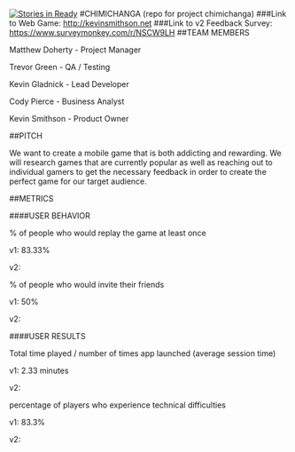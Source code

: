 [![Stories in Ready](https://badge.waffle.io/asu-cis-capstone/chimichanga.png?label=ready&title=Ready)](https://waffle.io/asu-cis-capstone/chimichanga)
#CHIMICHANGA
(repo for project chimichanga)
###Link to Web Game: http://kevinsmithson.net
###Link to v2 Feedback Survey: https://www.surveymonkey.com/r/NSCW9LH
##TEAM MEMBERS

Matthew Doherty - Project Manager

Trevor Green - QA / Testing

Kevin Gladnick - Lead Developer

Cody Pierce - Business Analyst

Kevin Smithson - Product Owner

##PITCH

We want to create a mobile game that is both addicting and rewarding. We will research games that are currently popular as well as reaching out to individual gamers to get the necessary feedback in order to create the perfect game for our target audience.

##METRICS

####USER BEHAVIOR

% of people who would replay the game at least once

v1: 83.33%

v2: 

% of people who would invite their friends

v1: 50%

v2: 

####USER RESULTS

Total time played / number of times app launched (average session time)

v1: 2.33 minutes

v2: 

percentage of players who experience technical difficulties

v1: 83.3%

v2:
